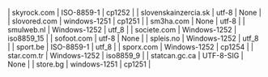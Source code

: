 | skyrock.com | ISO-8859-1 | cp1252 |
| slovenskainzercia.sk | utf-8 | None |
| slovored.com | windows-1251 | cp1251 |
| sm3ha.com | None | utf-8 |
| smulweb.nl | Windows-1252 | utf_8 |
| societe.com | Windows-1252 | iso8859_15 |
| sofoot.com | utf-8 | None |
| spleis.no | Windows-1252 | utf_8 |
| sport.be | ISO-8859-1 | utf_8 |
| sporx.com | Windows-1252 | cp1254 |
| star.com.tr | Windows-1252 | iso8859_9 |
| statcan.gc.ca | UTF-8-SIG | None |
| store.bg | windows-1251 | cp1251 |
